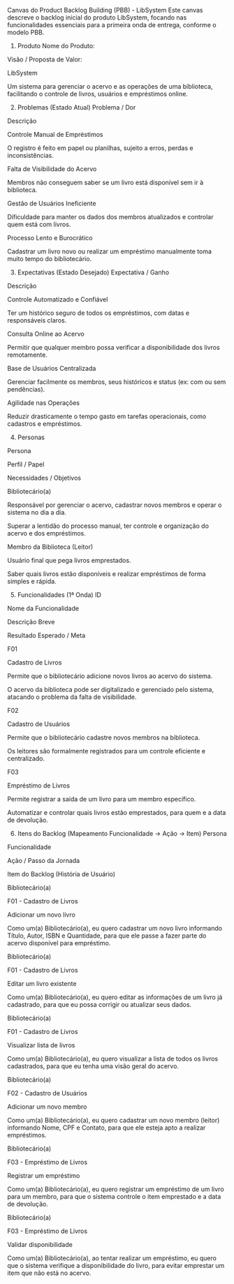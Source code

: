 Canvas do Product Backlog Building (PBB) - LibSystem
Este canvas descreve o backlog inicial do produto LibSystem, focando nas funcionalidades essenciais para a primeira onda de entrega, conforme o modelo PBB.

1. Produto
Nome do Produto:

Visão / Proposta de Valor:

LibSystem

Um sistema para gerenciar o acervo e as operações de uma biblioteca, facilitando o controle de livros, usuários e empréstimos online.

2. Problemas (Estado Atual)
Problema / Dor

Descrição

Controle Manual de Empréstimos

O registro é feito em papel ou planilhas, sujeito a erros, perdas e inconsistências.

Falta de Visibilidade do Acervo

Membros não conseguem saber se um livro está disponível sem ir à biblioteca.

Gestão de Usuários Ineficiente

Dificuldade para manter os dados dos membros atualizados e controlar quem está com livros.

Processo Lento e Burocrático

Cadastrar um livro novo ou realizar um empréstimo manualmente toma muito tempo do bibliotecário.

3. Expectativas (Estado Desejado)
Expectativa / Ganho

Descrição

Controle Automatizado e Confiável

Ter um histórico seguro de todos os empréstimos, com datas e responsáveis claros.

Consulta Online ao Acervo

Permitir que qualquer membro possa verificar a disponibilidade dos livros remotamente.

Base de Usuários Centralizada

Gerenciar facilmente os membros, seus históricos e status (ex: com ou sem pendências).

Agilidade nas Operações

Reduzir drasticamente o tempo gasto em tarefas operacionais, como cadastros e empréstimos.

4. Personas

Persona

Perfil / Papel

Necessidades / Objetivos


Bibliotecário(a)

Responsável por gerenciar o acervo, cadastrar novos membros e operar o sistema no dia a dia.

Superar a lentidão do processo manual, ter controle e organização do acervo e dos empréstimos.


Membro da Biblioteca (Leitor)

Usuário final que pega livros emprestados.

Saber quais livros estão disponíveis e realizar empréstimos de forma simples e rápida.

5. Funcionalidades (1ª Onda)
ID

Nome da Funcionalidade

Descrição Breve

Resultado Esperado / Meta

F01

Cadastro de Livros

Permite que o bibliotecário adicione novos livros ao acervo do sistema.

O acervo da biblioteca pode ser digitalizado e gerenciado pelo sistema, atacando o problema da falta de visibilidade.

F02

Cadastro de Usuários

Permite que o bibliotecário cadastre novos membros na biblioteca.

Os leitores são formalmente registrados para um controle eficiente e centralizado.

F03

Empréstimo de Livros

Permite registrar a saída de um livro para um membro específico.

Automatizar e controlar quais livros estão emprestados, para quem e a data de devolução.

6. Itens do Backlog (Mapeamento Funcionalidade -> Ação -> Item)
Persona

Funcionalidade

Ação / Passo da Jornada

Item do Backlog (História de Usuário)

Bibliotecário(a)

F01 - Cadastro de Livros

Adicionar um novo livro

Como um(a) Bibliotecário(a), eu quero cadastrar um novo livro informando Título, Autor, ISBN e Quantidade, para que ele passe a fazer parte do acervo disponível para empréstimo.

Bibliotecário(a)

F01 - Cadastro de Livros

Editar um livro existente

Como um(a) Bibliotecário(a), eu quero editar as informações de um livro já cadastrado, para que eu possa corrigir ou atualizar seus dados.

Bibliotecário(a)

F01 - Cadastro de Livros

Visualizar lista de livros

Como um(a) Bibliotecário(a), eu quero visualizar a lista de todos os livros cadastrados, para que eu tenha uma visão geral do acervo.

Bibliotecário(a)

F02 - Cadastro de Usuários

Adicionar um novo membro

Como um(a) Bibliotecário(a), eu quero cadastrar um novo membro (leitor) informando Nome, CPF e Contato, para que ele esteja apto a realizar empréstimos.

Bibliotecário(a)

F03 - Empréstimo de Livros

Registrar um empréstimo

Como um(a) Bibliotecário(a), eu quero registrar um empréstimo de um livro para um membro, para que o sistema controle o item emprestado e a data de devolução.

Bibliotecário(a)

F03 - Empréstimo de Livros

Validar disponibilidade

Como um(a) Bibliotecário(a), ao tentar realizar um empréstimo, eu quero que o sistema verifique a disponibilidade do livro, para evitar emprestar um item que não está no acervo.
